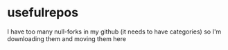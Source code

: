# usefulrepos

I have too many null-forks in my github (it needs to have categories) so I'm downloading them and moving them here

